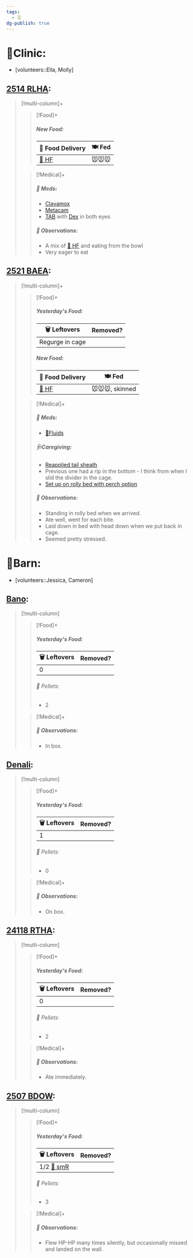 ```yaml
---
tags:
  - 🗒️
dg-publish: true
---
```


# 🏥Clinic:
- [volunteers::Ella, Molly]

## [2514 RLHA](../RARE%20Birds/2514%20RLHA.md):
> [!multi-column]+
>
>> [!Food]+
>>##### New Food:
>> |🚚 Food Delivery| 🍽️ Fed|
>> |---|---|
>>|[🫱 HF](../Admin/Codes/Handfed.md)|🐭🐭🐭|
>>
>
>> [!Medical]+
>>##### 💊 Meds:
>> - [Clavamox](../Admin/Codes/Medication/Clavamox.md)
>> - [Metacam](../Admin/Codes/Medication/Metacam.md)
>> - [TAB](../Admin/Codes/Medication/Triple%20Antibiotic.md) with [Dex](../Admin/Codes/Medication/Dexamethasone.md) in both eyes
>>
>> ##### 🔭 Observations:
>> - A mix of [🫱 HF](../Admin/Codes/Handfed.md) and eating from the bowl
>> - Very eager to eat

## [2521 BAEA](../RARE%20Birds/2521%20BAEA.md):
> [!multi-column]+
>
>> [!Food]+
>>##### Yesterday's Food:
>> |🗑️ Leftovers| Removed?
>> |---|---|
>>|Regurge in cage|
>>
>>##### New Food:
>> |🚚 Food Delivery| 🍽️ Fed|
>> |---|---|
>>|[🫱 HF](../Admin/Codes/Handfed.md)|🐭🐭🐭, skinned
>>
>
>> [!Medical]+
>>##### 💊 Meds:
>> - [💉Fluids](../Admin/Codes/Medication/Fluids.md)
>>
>>##### 🩺Caregiving:
>> - [Reapplied tail sheath](../Admin/Codes/Reapplied%20tail%20sheath.md)
>> 	- Previous one had a rip in the bottom - I think from when I slid the divider in the cage.
>> - [Set up on rolly bed with perch option](../Admin/Codes/Set%20up%20on%20rolly%20bed%20with%20perch%20option.md)
>>
>> ##### 🔭 Observations:
>> - Standing in rolly bed when we arrived.
>> - Ate well, went for each bite.
>> -  Laid down in bed with head down when we put back in cage.
>> - Seemed pretty stressed.

# 🏡Barn:
- [volunteers::Jessica, Cameron]

## [Bano](../RARE%20Birds/Ed%20Birds/Bano.md):
> [!multi-column]
>
>> [!Food]+
>> ##### Yesterday's Food:
>> |🗑️ Leftovers| Removed?
>> |---|---|
>>|0|
>>
>>###### 💩 Pellets:
>>- 2
>
>> [!Medical]+
>> ##### 🔭 Observations:
>> - In box.

## [Denali](../RARE%20Birds/Ed%20Birds/Denali.md):
> [!multi-column]
>
>> [!Food]+
>> ##### Yesterday's Food:
>> |🗑️ Leftovers| Removed?
>> |---|---|
>>|1|
>>
>>###### 💩 Pellets:
>>- 0
>
>> [!Medical]+
>> ##### 🔭 Observations:
>> - On box.

## [24118 RTHA](../RARE%20Birds/24118%20RTHA.md):
> [!multi-column]
>
>> [!Food]+
>> ##### Yesterday's Food:
>> |🗑️ Leftovers| Removed?
>> |---|---|
>>|0|
>>
>>###### 💩 Pellets:
>>- 2
>
>> [!Medical]+
>> ##### 🔭 Observations:
>> - Ate immediately.

## [2507 BDOW](../RARE%20Birds/2507%20BDOW.md):
> [!multi-column]
>
>> [!Food]+
>> ##### Yesterday's Food:
>> |🗑️ Leftovers| Removed?
>> |---|---|
>>|1/2 [🐀 smR](Small%20Rat.md)|
>>
>>###### 💩 Pellets:
>>- 3
>
>> [!Medical]+
>> ##### 🔭 Observations:
>> - Flew HP-HP many times silently, but occasionally missed and landed on the wall.

